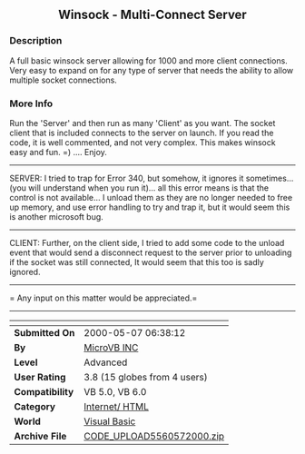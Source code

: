 ﻿<div align="center">

## Winsock \- Multi\-Connect Server


</div>

### Description

A full basic winsock server allowing for 1000 and more client connections. Very easy to expand on for any type of server that needs the ability to allow multiple socket connections.
 
### More Info
 
Run the 'Server' and then run as many 'Client' as you want. The socket client that is included connects to the server on launch. If you read the code, it is well commented, and not very complex. This makes winsock easy and fun. =) .... Enjoy.



----

SERVER: I tried to trap for Error 340, but somehow, it ignores it sometimes... (you will understand when you run it)... all this error means is that the control is not available... I unload them as they are no longer needed to free up memory, and use error handling to try and trap it, but it would seem this is another microsoft bug.

----

CLIENT: Further, on the client side, I tried to add some code to the unload event that would send a disconnect request to the server prior to unloading if the socket was still connected, It would seem that this too is sadly ignored.

----

= Any input on this matter would be appreciated.=

----




<span>             |<span>
---                |---
**Submitted On**   |2000-05-07 06:38:12
**By**             |[MicroVB INC](https://github.com/Planet-Source-Code/PSCIndex/blob/master/ByAuthor/microvb-inc.md)
**Level**          |Advanced
**User Rating**    |3.8 (15 globes from 4 users)
**Compatibility**  |VB 5\.0, VB 6\.0
**Category**       |[Internet/ HTML](https://github.com/Planet-Source-Code/PSCIndex/blob/master/ByCategory/internet-html__1-34.md)
**World**          |[Visual Basic](https://github.com/Planet-Source-Code/PSCIndex/blob/master/ByWorld/visual-basic.md)
**Archive File**   |[CODE\_UPLOAD5560572000\.zip](https://github.com/Planet-Source-Code/microvb-inc-winsock-multi-connect-server__1-7914/archive/master.zip)








